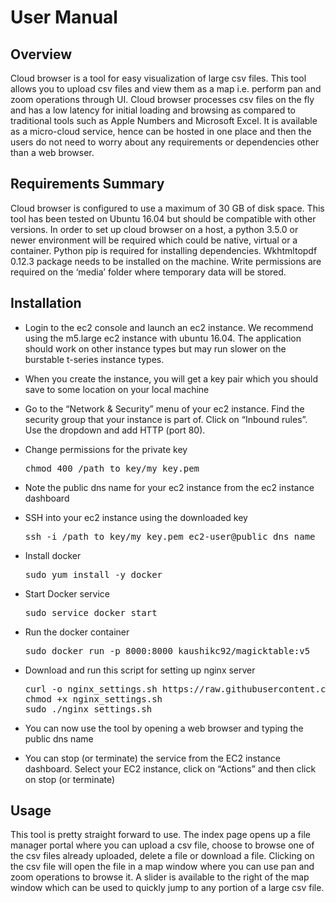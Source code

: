 <div class="section" id="user-manual">
<span id="user"></span><h1>User Manual<a class="headerlink" href="#user-manual" title="Permalink to this headline"></a></h1>
<div class="section" id="overview">
<h2>Overview<a class="headerlink" href="#overview" title="Permalink to this headline"></a></h2>
<p>Cloud browser is a tool for easy visualization of large csv files. This tool allows you to upload csv files and view
them as a map i.e. perform pan and zoom operations through UI. Cloud browser processes csv files on the fly and has a
low latency for initial loading and browsing as compared to traditional tools such as Apple Numbers and Microsoft Excel.
It is available as a micro-cloud service, hence can be hosted in one place and then the users do not need to worry about
any requirements or dependencies other than a web browser.</p>
</div>
<div class="section" id="requirements-summary">
<h2>Requirements Summary<a class="headerlink" href="#requirements-summary" title="Permalink to this headline"></a></h2>
<p>Cloud browser is configured to use a maximum of 30 GB of disk space. This tool has been tested on Ubuntu 16.04 but
should be compatible with other versions. In order to set up cloud browser on a host, a python 3.5.0 or newer environment
will be required which could be native, virtual or a container. Python pip is required for installing dependencies.
Wkhtmltopdf 0.12.3 package needs to be installed on the machine. Write permissions are required on the ‘media’ folder
where temporary data will be stored.</p>
</div>
<div class="section" id="installation">
<h2>Installation<a class="headerlink" href="#installation" title="Permalink to this headline"></a></h2>
<ul>
<li><p class="first">Login to the ec2 console and launch an ec2 instance. We recommend using the m5.large ec2 instance with ubuntu 16.04. The application should work on other instance types but may run slower on the burstable t-series instance types.</p>
</li>
<li><p class="first">When you create the instance, you will get a key pair which you should save to some location on your local machine</p>
</li>
<li><p class="first">Go to the “Network &amp; Security” menu of your ec2 instance. Find the security group that your instance is part of. Click on “Inbound rules”. Use the dropdown and add HTTP (port 80).</p>
</li>
<li><p class="first">Change permissions for the private key</p>
<div class="highlight-default"><div class="highlight"><pre><span></span><span class="n">chmod</span> <span class="mi">400</span> <span class="o">/</span><span class="n">path_to_key</span><span class="o">/</span><span class="n">my_key</span><span class="o">.</span><span class="n">pem</span>
</pre></div>
</div>
</li>
<li><p class="first">Note the public dns name for your ec2 instance from the ec2 instance dashboard</p>
</li>
<li><p class="first">SSH into your ec2 instance using the downloaded key</p>
<div class="highlight-default"><div class="highlight"><pre><span></span><span class="n">ssh</span> <span class="o">-</span><span class="n">i</span> <span class="o">/</span><span class="n">path_to_key</span><span class="o">/</span><span class="n">my_key</span><span class="o">.</span><span class="n">pem</span> <span class="n">ec2</span><span class="o">-</span><span class="n">user</span><span class="nd">@public_dns_name</span>
</pre></div>
</div>
</li>
<li><p class="first">Install docker</p>
<div class="highlight-default"><div class="highlight"><pre><span></span><span class="n">sudo</span> <span class="n">yum</span> <span class="n">install</span> <span class="o">-</span><span class="n">y</span> <span class="n">docker</span>
</pre></div>
</div>
</li>
<li><p class="first">Start Docker service</p>
<div class="highlight-default"><div class="highlight"><pre><span></span><span class="n">sudo</span> <span class="n">service</span> <span class="n">docker</span> <span class="n">start</span>
</pre></div>
</div>
</li>
<li><p class="first">Run the docker container</p>
<div class="highlight-default"><div class="highlight"><pre><span></span><span class="n">sudo</span> <span class="n">docker</span> <span class="n">run</span> <span class="o">-</span><span class="n">p</span> <span class="mi">8000</span><span class="p">:</span><span class="mi">8000</span> <span class="n">kaushikc92</span><span class="o">/</span><span class="n">magicktable</span><span class="p">:</span><span class="n">v5</span>
</pre></div>
</div>
</li>
<li><p class="first">Download and run this script for setting up nginx server</p>
<div class="highlight-default"><div class="highlight"><pre><span></span><span class="n">curl</span> <span class="o">-</span><span class="n">o</span> <span class="n">nginx_settings</span><span class="o">.</span><span class="n">sh</span> <span class="n">https</span><span class="p">:</span><span class="o">//</span><span class="n">raw</span><span class="o">.</span><span class="n">githubusercontent</span><span class="o">.</span><span class="n">com</span><span class="o">/</span><span class="n">anhaidgroup</span><span class="o">/</span><span class="n">tablebrowser</span><span class="o">/</span><span class="n">master</span><span class="o">/</span><span class="n">nginx_settings</span><span class="o">.</span><span class="n">sh</span>
<span class="n">chmod</span> <span class="o">+</span><span class="n">x</span> <span class="n">nginx_settings</span><span class="o">.</span><span class="n">sh</span>
<span class="n">sudo</span> <span class="o">./</span><span class="n">nginx_settings</span><span class="o">.</span><span class="n">sh</span>
</pre></div>
</div>
</li>
<li><p class="first">You can now use the tool by opening a web browser and typing the public dns name</p>
</li>
<li><p class="first">You can stop (or terminate) the service from the EC2 instance dashboard. Select your EC2 instance, click on “Actions” and then click on stop (or terminate)</p>
</li>
</ul>
</div>
<div class="section" id="usage">
<h2>Usage<a class="headerlink" href="#usage" title="Permalink to this headline"></a></h2>
<p>This tool is pretty straight forward to use. The index page opens up a file manager portal where you can upload a csv
file, choose to browse one of the csv files already uploaded, delete a file or download a file. Clicking on the csv file
will open the file in a map window where you can use pan and zoom operations to browse it. A slider is available to the
right of the map window which can be used to quickly jump to any portion of a large csv file.</p>
</div>
</div>
